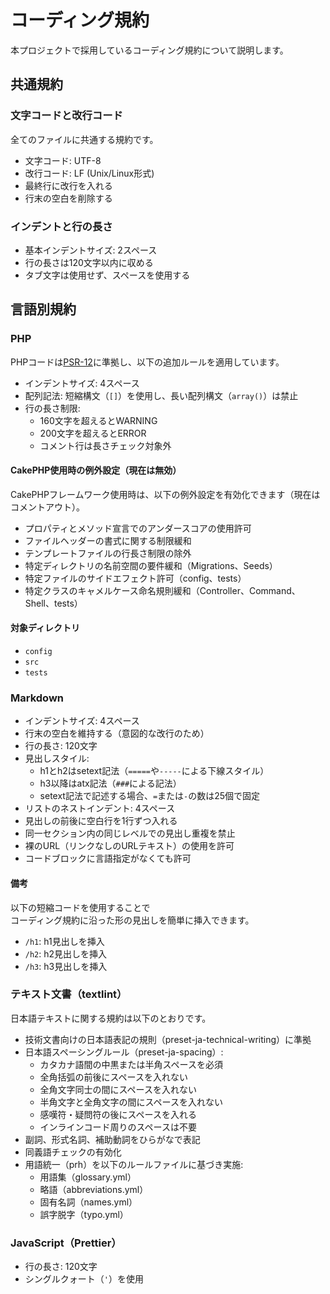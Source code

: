 コーディング規約
=========================

本プロジェクトで採用しているコーディング規約について説明します。

共通規約
-------------------------

### 文字コードと改行コード

全てのファイルに共通する規約です。

* 文字コード: UTF-8
* 改行コード: LF (Unix/Linux形式)
* 最終行に改行を入れる
* 行末の空白を削除する

### インデントと行の長さ

* 基本インデントサイズ: 2スペース
* 行の長さは120文字以内に収める
* タブ文字は使用せず、スペースを使用する

言語別規約
-------------------------

### PHP

PHPコードは[PSR-12](https://www.php-fig.org/psr/psr-12/)に準拠し、以下の追加ルールを適用しています。

* インデントサイズ: 4スペース
* 配列記法: 短縮構文（`[]`）を使用し、長い配列構文（`array()`）は禁止
* 行の長さ制限:
    * 160文字を超えるとWARNING
    * 200文字を超えるとERROR
    * コメント行は長さチェック対象外

#### CakePHP使用時の例外設定（現在は無効）

CakePHPフレームワーク使用時は、以下の例外設定を有効化できます（現在はコメントアウト）。

* プロパティとメソッド宣言でのアンダースコアの使用許可
* ファイルヘッダーの書式に関する制限緩和
* テンプレートファイルの行長さ制限の除外
* 特定ディレクトリの名前空間の要件緩和（Migrations、Seeds）
* 特定ファイルのサイドエフェクト許可（config、tests）
* 特定クラスのキャメルケース命名規則緩和（Controller、Command、Shell、tests）

#### 対象ディレクトリ

* `config`
* `src`
* `tests`

### Markdown

* インデントサイズ: 4スペース
* 行末の空白を維持する（意図的な改行のため）
* 行の長さ: 120文字
* 見出しスタイル:
    * h1とh2はsetext記法（`=====`や`-----`による下線スタイル）
    * h3以降はatx記法（`###`による記法）
    * setext記法で記述する場合、`=`または`-`の数は25個で固定
* リストのネストインデント: 4スペース
* 見出しの前後に空白行を1行ずつ入れる
* 同一セクション内の同じレベルでの見出し重複を禁止
* 裸のURL（リンクなしのURLテキスト）の使用を許可
* コードブロックに言語指定がなくても許可

#### 備考

以下の短縮コードを使用することで  
コーディング規約に沿った形の見出しを簡単に挿入できます。

* `/h1`: h1見出しを挿入
* `/h2`: h2見出しを挿入
* `/h3`: h3見出しを挿入

### テキスト文書（textlint）

日本語テキストに関する規約は以下のとおりです。

* 技術文書向けの日本語表記の規則（preset-ja-technical-writing）に準拠
* 日本語スペーシングルール（preset-ja-spacing）:
    * カタカナ語間の中黒または半角スペースを必須
    * 全角括弧の前後にスペースを入れない
    * 全角文字同士の間にスペースを入れない
    * 半角文字と全角文字の間にスペースを入れない
    * 感嘆符・疑問符の後にスペースを入れる
    * インラインコード周りのスペースは不要
* 副詞、形式名詞、補助動詞をひらがなで表記
* 同義語チェックの有効化
* 用語統一（prh）を以下のルールファイルに基づき実施:
    * 用語集（glossary.yml）
    * 略語（abbreviations.yml）
    * 固有名詞（names.yml）
    * 誤字脱字（typo.yml）

### JavaScript（Prettier）

* 行の長さ: 120文字
* シングルクォート（`'`）を使用
